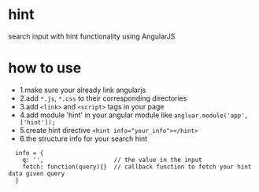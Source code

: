 # hint
search input with hint functionality using AngularJS

# how to use
* 1.make sure your already link angularjs 
* 2.add `*.js`, `*.css` to their corresponding directories
* 3.add `<link>` and `<script>` tags in your page
* 4.add module 'hint' in your angular module like
  ```angluar.module('app', ['hint']);```
* 5.create hint directive
  ```<hint info="your_info"></hint>```
* 6.the structure info for your search hint 
```
  info = {
    q: '',                    // the value in the input 
    fetch: function(query){}  // callback function to fetch your hint data given query
  }
```
